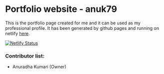 # Portfolio website - anuk79

This is the portfolio page created for me and it can be used as my professional profile. It has been generated by github pages and running on netlify [here](https://anuk79.netlify.app/).

[![Netlify Status](https://api.netlify.com/api/v1/badges/173fcd0f-8d0b-4a78-ad8d-614f2a439814/deploy-status)](https://app.netlify.com/sites/anuk79/deploys)

### Contributor list:
- Anuradha Kumari (Owner)
